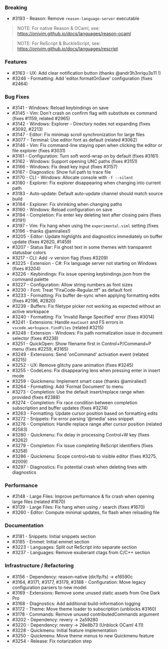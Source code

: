 ### Breaking

- #3193 - Reason: Remove `reason-language-server` executable

> NOTE: For native Reason & OCaml, see: https://onivim.github.io/docs/languages/reason-ocaml

> NOTE: For ReScript & BuckleScript, see: https://onivim.github.io/docs/languages/rescript

### Features 

- #3163 - UX: Add clear notification button (thanks @andr3h3nriqu3s11 !)
- #3246 - Formatting: Add 'editor.formatOnSave' configuration (fixes #2464)

### Bug Fixes

- #3141 - Windows: Reload keybindings on save
- #3145 - Vim: Don't crash on confirm flag with substitute ex command (fixes #1159, related #2965)
- #3142 - Windows: Explorer - Directory nodes not expanding (fixes #3092, #2213)
- #3147 - Editor: Fix minimap scroll synchronization for large files
- #3077 - Terminal: Use editor font as default (related #3062)
- #3146 - Vim: Fix command-line staying open when clicking the editor or file explorer (fixes #3031)
- #3161 - Configuration: Turn soft word-wrap on by default (fixes #3161)
- #3162 - Windows: Support opening UNC paths (fixes #3151)
- #3166 - Windows: Fix dead key input (fixes #3157)
- #3167 - Diagnostics: Show full path to trace file
- #3170 - CLI - Windows: Allocate console with `-f --silent`
- #3180 - Explorer: Fix explorer disappearing when changing into current path
- #3183 - Auto-update: Default auto-update channel should match source build
- #3184 - Explorer: Fix shrinking when changing paths
- #3160 - Windows: Reload configuration on save
- #3194 - Completion: Fix enter key deleting text after closing pairs (fixes #3191)
- #3197 - Vim: Fix hang when using the `experimental.viml` setting (fixes #3196 - thanks @amiralies!)
- #3205 - Editor: Update highlights and diagnostics immediately on buffer update (fixes #2620, #1459)
- #3207 - Status Bar: Fix ghost text in some themes with transparent statusbar colors
- #3217 - CLI: Add -v version flag (fixes #3209)
- #3225 - Extension - C#: Fix language server not starting on Windows (fixes #3204)
- #3226 - Keybindings: Fix issue opening keybindings.json from the command palette
- #3227 - Configuration: Allow string numbers as font sizes
- #3230 - Font: Treat "FiraCode-Regular.ttf" as default font
- #3233 - Formatting: Fix buffer de-sync when applying formatting edits (fixes #2196, #2820)
- #3239 - Buffers: Fix filetype picker not working as expected without an active workspace
- #3240 - Formatting: Fix 'Invalid Range Specified' error (fixes #3014)
- #3241 - Extensions: Handle `maxCount` and FS errors in `vscode.workspace.findFiles` (related #3215)
- #3248 - Extension - Windows: Fix path normalization issue in document selector (fixes #3238)
- #3251 - QuickOpen: Show filename first in Control+P/Command+P menu (fixes #2259, #3165)
- #3249 - Extensions: Send 'onCommand' activation event (related #3215)
- #3252 - UX: Remove glitchy pane animation (fixes #3245)
- #3255 - CodeLens: Fix disappearing lens when pressing enter in insert mode
- #3259 - Quickmenu: Implement smart case (thanks @amiralies!)
- #3264 - Formatting: Add 'Format Document' to menu
- #3273 - Completion: Use the default insert/replace range when provided (fixes #2388)
- #3274 - Completion: Fix race condition between completion subscription and buffer updates (fixes #3274)
- #3263 - Formatting: Update cursor position based on formatting edits
- #3272 - Snippets: Fix error parsing '@media' sass snippet
- #3276 - Completion: Handle replace range after cursor position (related #2583)
- #3280 - Quickmenu: Fix delay in processing Control+W key (fixes #3262)
- #3279 - Completion: Fix issue completing ReScript identifiers (fixes #3258)
- #3286 - Quickmenu: Scope control+tab to visible editor (fixes #3275, #2009)
- #3297 - Diagnostics: Fix potential crash when deleting lines with diagnostics

### Performance

- #3148 - Large Files: Improve performance & fix crash when opening large files (related #1670)
- #3139 - Large Files: Fix hang when using `/` search (fixes #1670)
- #3260 - Editor: Compute minimal updates, fix flash when reloading file

### Documentation

- #3181 - Snippets: Initial snippets section
- #3185 - Emmet: Initial emmet section
- #3223 - Languages: Split out ReScript into separate section
- #3237 - Languages: Remove exuberant ctags from C/C++ section

### Infrastructure / Refactoring

- #3156 - Dependency: reason-native (dir/fp/fs) -> e16590c
- #3164, #3171, #3177, #3179, #3188 - Configuration: Move legacy configuration parsers to new model
- #3169 - Extensions: Remove some unused static assets from One Dark Pro
- #3168 - Diagnostics: Add additional build-information logging
- #3172 - Theme: Move theme loader to subscription (unblocks #3160)
- #3178 - Commands: Remove unused contributedCommands argument
- #3202 - Dependency: revery -> 2a59280
- #3220 - Dependency: revery -> 26e8b73 (Unblock OCaml 4.11)
- #3228 - Quickmenu: Initial feature implementation
- #3250 - Quickmenu: Move theme menus to new Quickmenu feature
- #3254 - Release: Fix notarization step
